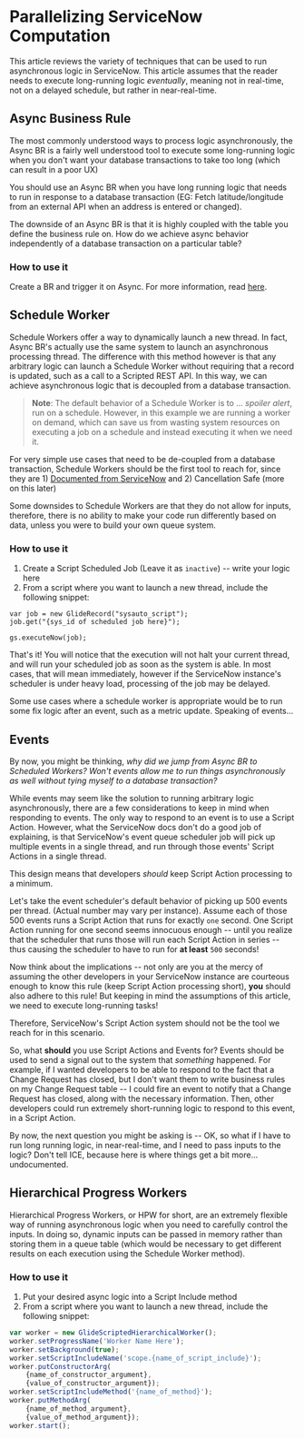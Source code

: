 # Parallelizing ServiceNow Computation

This article reviews the variety of techniques that can be used to run asynchronous logic in ServiceNow. This article assumes that the reader needs to execute long-running logic *eventually*, meaning not in real-time, not on a delayed schedule, but rather in near-real-time. 

## Async Business Rule

The most commonly understood ways to process logic asynchronously, the Async BR is a fairly well understood tool to execute some long-running logic when you don't want your database transactions to take too long (which can result in a poor UX)

You should use an Async BR when you have long running logic that needs to run in response to a database transaction (EG: Fetch latitude/longitude from an external API when an address is entered or changed). 

The downside of an Async BR is that it is highly coupled with the table you define the business rule on. How do we achieve async behavior independently of a database transaction on a particular table? 

### How to use it
Create a BR and trigger it on Async. For more information, read [here](https://docs.servicenow.com/bundle/orlando-application-development/page/script/business-rules/reference/r_HowBusinessRulesWork.html).

## Schedule Worker

Schedule Workers offer a way to dynamically launch a new thread. In fact, Async BR's actually use the same system to launch an asynchronous processing thread. The difference with this method however is that any arbitrary logic can launch a Schedule Worker without requiring that a record is updated, such as a call to a Scripted REST API. In this way, we can achieve asynchronous logic that is decoupled from a database transaction.

> **Note**: The default behavior of a Schedule Worker is to ... *spoiler alert*, run on a schedule. However, in this example we are running a worker on demand, which can save us from wasting system resources on executing a job on a schedule and instead executing it when we need it.

For very simple use cases that need to be de-coupled from a database transaction, Schedule Workers should be the first tool to reach for, since they are 1) [Documented from ServiceNow](https://developer.servicenow.com/dev.do#!/reference/api/orlando/server/r_SGSYS-executeNow_GR) and 2) Cancellation Safe (more on this later)

Some downsides to Schedule Workers are that they do not allow for inputs, therefore, there is no ability to make your code run differently based on data, unless you were to build your own queue system. 

### How to use it
1. Create a Script Scheduled Job (Leave it as `inactive`) -- write your logic here
2. From a script where you want to launch a new thread, include the following snippet:
```
var job = new GlideRecord("sysauto_script");
job.get("{sys_id of scheduled job here}");

gs.executeNow(job);
```
That's it! You will notice that the execution will not halt your current thread, and will run your scheduled job as soon as the system is able. In most cases, that will mean immediately, however if the ServiceNow instance's scheduler is under heavy load, processing of the job may be delayed. 

Some use cases where a schedule worker is appropriate would be to run some fix logic after an event, such as a metric update. Speaking of events...

## Events
By now, you might be thinking, *why did we jump from Async BR to Scheduled Workers? Won't events allow me to run things asynchronously as well without tying myself to a database transaction?*

While events may seem like the solution to running arbitrary logic asynchronously, there are a few considerations to keep in mind when responding to events. The only way to respond to an event is to use a Script Action. However, what the ServiceNow docs don't do a good job of explaining, is that ServiceNow's event queue scheduler job will pick up multiple events in a single thread, and run through those events' Script Actions in a single thread. 

This design means that developers *should* keep Script Action processing to a minimum.  

Let's take the event scheduler's default behavior of picking up 500 events per thread. (Actual number may vary per instance). Assume each of those 500 events runs a Script Action that runs for exactly `one` second. One Script Action running for one second seems innocuous enough -- until you realize that the scheduler that runs those will run each Script Action in series -- thus causing the scheduler to have to run for **at least** `500` seconds!

Now think about the implications -- not only are you at the mercy of assuming the other developers in your ServiceNow instance are courteous enough to know this rule (keep Script Action processing short), **you** should also adhere to this rule! But keeping in mind the assumptions of this article, we need to execute long-running tasks! 

Therefore, ServiceNow's Script Action system should not be the tool we reach for in this scenario. 

So, what **should** you use Script Actions and Events for? Events should be used to send a signal out to the system that *something* happened. For example, if I wanted developers to be able to respond to the fact that a Change Request has closed, but I don't want them to write business rules on my Change Request table -- I could fire an event to notify that a Change Request has closed, along with the necessary information. Then, other developers could run extremely short-running logic to respond to this event, in a Script Action. 

By now, the next question you might be asking is -- OK, so what if I have to run long running logic, in near-real-time, and I need to pass inputs to the logic? Don't tell ICE, because here is where things get a bit more... undocumented. 

## Hierarchical Progress Workers

Hierarchical Progress Workers, or HPW for short, are an extremely flexible way of running asynchronous logic when you need to carefully control the inputs. In doing so, dynamic inputs can be passed in memory rather than storing them in a queue table (which would be necessary to get different results on each execution using the Schedule Worker method).



### How to use it

1. Put your desired async logic into a Script Include method
2. From a script where you want to launch a new thread, include the following snippet:
```javascript
var worker = new GlideScriptedHierarchicalWorker();
worker.setProgressName('Worker Name Here');
worker.setBackground(true);
worker.setScriptIncludeName('scope.{name_of_script_include}');
worker.putConstructorArg(
    {name_of_constructor_argument}, 
    {value_of_constructor_argument});
worker.setScriptIncludeMethod('{name_of_method}');
worker.putMethodArg(
    {name_of_method_argument},
    {value_of_method_argument});
worker.start();
```
